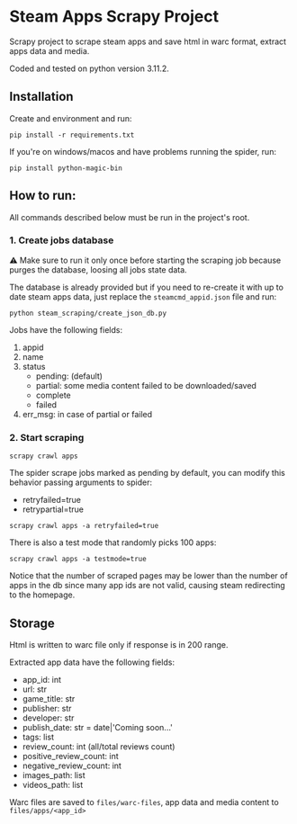 # Steam Apps Scrapy Project

Scrapy project to scrape steam apps and save html in warc format, extract apps data and media.

Coded and tested on python version 3.11.2.

## Installation

Create and environment and run:

`pip install -r requirements.txt`

If you're on windows/macos and have problems running the spider, run:

`pip install python-magic-bin`

## How to run:

All commands described below must be run in the project's root.

### 1. Create jobs database

⚠️ Make sure to run it only once before starting the scraping job because purges the database, loosing all jobs state
data.

The database is already provided but if you need to re-create it with up to date steam apps data, just
replace the `steamcmd_appid.json` file and run:

`python steam_scraping/create_json_db.py`

Jobs have the following fields:

1. appid
2. name
3. status
    - pending: (default)
    - partial: some media content failed to be downloaded/saved
    - complete
    - failed
4. err_msg: in case of partial or failed

### 2. Start scraping

`scrapy crawl apps`

The spider scrape jobs marked as pending by default, you can modify this behavior passing arguments to spider:

- retryfailed=true
- retrypartial=true

`scrapy crawl apps -a retryfailed=true`

There is also a test mode that randomly picks 100 apps:

`scrapy crawl apps -a testmode=true`

Notice that the number of scraped pages may be lower than the number of apps in the db since many app ids are not valid,
causing steam redirecting to the homepage.

## Storage

Html is written to warc file only if response is in 200 range.

Extracted app data have the following fields:

- app_id: int
- url: str
- game_title: str
- publisher: str
- developer: str
- publish_date: str = date|'Coming soon...'
- tags: list
- review_count: int (all/total reviews count)
- positive_review_count: int
- negative_review_count: int
- images_path: list
- videos_path: list

Warc files are saved to `files/warc-files`, app data and media content to `files/apps/<app_id>`
